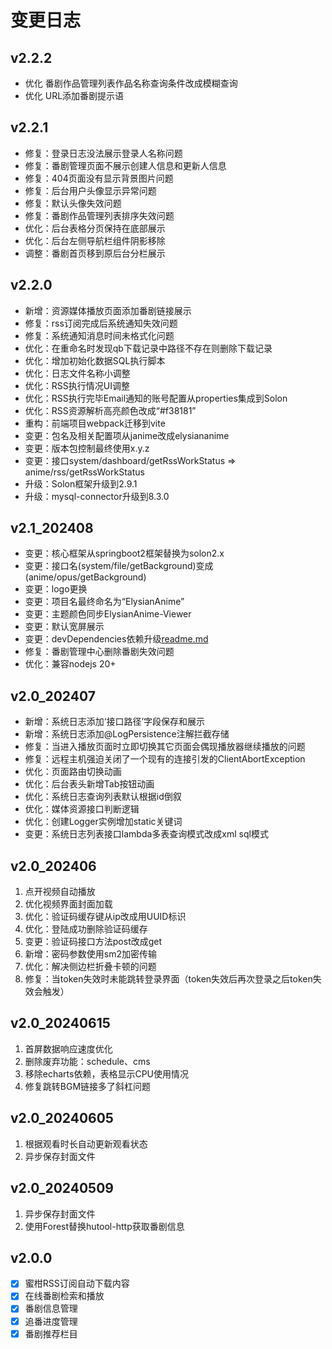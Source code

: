 # 变更日志

## v2.2.2

- 优化 番剧作品管理列表作品名称查询条件改成模糊查询
- 优化 URL添加番剧提示语

## v2.2.1

- 修复：登录日志没法展示登录人名称问题
- 修复：番剧管理页面不展示创建人信息和更新人信息
- 修复：404页面没有显示背景图片问题
- 修复：后台用户头像显示异常问题
- 修复：默认头像失效问题
- 修复：番剧作品管理列表排序失效问题
- 优化：后台表格分页保持在底部展示
- 优化：后台左侧导航栏组件阴影移除
- 调整：番剧首页移到原后台分栏展示

## v2.2.0

- 新增：资源媒体播放页面添加番剧链接展示
- 修复：rss订阅完成后系统通知失效问题
- 修复：系统通知消息时间未格式化问题
- 优化：在重命名时发现qb下载记录中路径不存在则删除下载记录
- 优化：增加初始化数据SQL执行脚本
- 优化：日志文件名称小调整
- 优化：RSS执行情况UI调整
- 优化：RSS执行完毕Email通知的账号配置从properties集成到Solon
- 优化：RSS资源解析高亮颜色改成“#f38181”
- 重构：前端项目webpack迁移到vite
- 变更：包名及相关配置项从janime改成elysiananime
- 变更：版本包控制最终使用x.y.z
- 变更：接口system/dashboard/getRssWorkStatus => anime/rss/getRssWorkStatus
- 升级：Solon框架升级到2.9.1
- 升级：mysql-connector升级到8.3.0

## v2.1_202408

- 变更：核心框架从springboot2框架替换为solon2.x
- 变更：接口名(system/file/getBackground)变成(anime/opus/getBackground)
- 变更：logo更换
- 变更：项目名最终命名为“ElysianAnime”
- 变更：主题颜色同步ElysianAnime-Viewer
- 变更：默认宽屏展示
- 变更：devDependencies依赖升级[readme.md](readme.md)
- 修复：番剧管理中心删除番剧失效问题
- 优化：兼容nodejs 20+

## v2.0_202407

- 新增：系统日志添加‘接口路径’字段保存和展示
- 新增：系统日志添加@LogPersistence注解拦截存储
- 修复：当进入播放页面时立即切换其它页面会偶现播放器继续播放的问题
- 修复：远程主机强迫关闭了一个现有的连接引发的ClientAbortException
- 优化：页面路由切换动画
- 优化：后台表头新增Tab按钮动画
- 优化：系统日志查询列表默认根据id倒叙
- 优化：媒体资源接口判断逻辑
- 优化：创建Logger实例增加static关键词
- 变更：系统日志列表接口lambda多表查询模式改成xml sql模式

## v2.0_202406

1. 点开视频自动播放
2. 优化视频界面封面加载
3. 优化：验证码缓存键从ip改成用UUID标识
4. 优化：登陆成功删除验证码缓存
5. 变更：验证码接口方法post改成get
6. 新增：密码参数使用sm2加密传输
7. 优化：解决侧边栏折叠卡顿的问题
8. 修复：当token失效时未能跳转登录界面（token失效后再次登录之后token失效会触发）

## v2.0_20240615

1. 首屏数据响应速度优化
2. 删除废弃功能：schedule、cms
3. 移除echarts依赖，表格显示CPU使用情况
4. 修复跳转BGM链接多了斜杠问题

## v2.0_20240605

1. 根据观看时长自动更新观看状态
2. 异步保存封面文件

## v2.0_20240509

1. 异步保存封面文件
2. 使用Forest替换hutool-http获取番剧信息

## v2.0.0

- [X]  蜜柑RSS订阅自动下载内容
- [X]  在线番剧检索和播放
- [X]  番剧信息管理
- [X]  追番进度管理
- [X]  番剧推荐栏目
